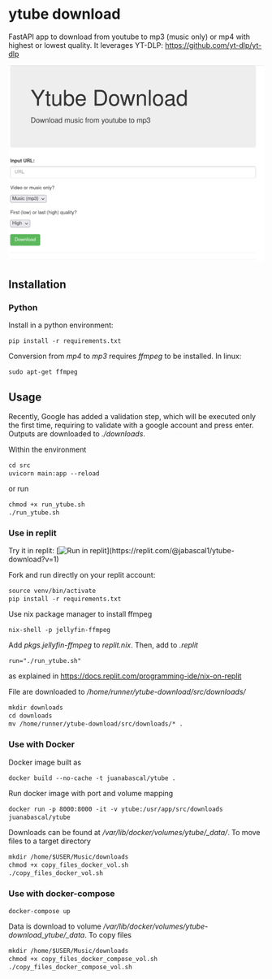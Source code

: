 # ytube download
FastAPI app to download from youtube to mp3 (music only) or mp4 with highest or lowest quality. 
It leverages YT-DLP: https://github.com/yt-dlp/yt-dlp

![](https://github.com/jabascal/ytube-download/blob/fastapi/figures/ytube_app.png)


## Installation
### Python
Install in a python environment:
```
pip install -r requirements.txt
```

Conversion from *mp4* to *mp3* requires *ffmpeg* to be installed. In linux:
```
sudo apt-get ffmpeg
```

## Usage
Recently, Google has added a validation step, which will be executed only the first time, requiring to validate with a google account and press enter. Outputs are downloaded to *./downloads*.


Within the environment 

```
cd src
uvicorn main:app --reload
```

or run 
```
chmod +x run_ytube.sh
./run_ytube.sh
```

### Use in replit

Try it in replit:   [![Run in replit](https://badgen.net/badge/Run/Replit/red?)](https://replit.com/@jabascal1/ytube-download?v=1)

Fork and run directly on your replit account:

```
source venv/bin/activate
pip install -r requirements.txt
```

Use nix package manager to install ffmpeg
```
nix-shell -p jellyfin-ffmpeg
```

Add *pkgs.jellyfin-ffmpeg* to *replit.nix*. Then, add to *.replit*
```
run="./run_ytube.sh"
```
as explained in https://docs.replit.com/programming-ide/nix-on-replit

File are downloaded to */home/runner/ytube-download/src/downloads/*

```
mkdir downloads
cd downloads
mv /home/runner/ytube-download/src/downloads/* .
```

### Use with Docker
Docker image built as
```
docker build --no-cache -t juanabascal/ytube .
```

Run docker image with port and volume mapping
```
docker run -p 8000:8000 -it -v ytube:/usr/app/src/downloads juanabascal/ytube
```

Downloads can be found at */var/lib/docker/volumes/ytube/_data/*. To move files to a target directory
```
mkdir /home/$USER/Music/downloads
chmod +x copy_files_docker_vol.sh
./copy_files_docker_vol.sh
```

### Use with docker-compose
```
docker-compose up
```
Data is download to volume */var/lib/docker/volumes/ytube-download_ytube/_data*. To copy files
```
mkdir /home/$USER/Music/downloads
chmod +x copy_files_docker_compose_vol.sh
./copy_files_docker_compose_vol.sh
```


